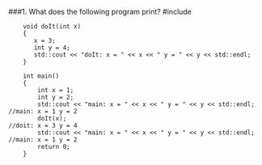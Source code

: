 ###1. What does the following program print?
		#include <iostream>
		 
		void doIt(int x)
		{
		   x = 3;
		   int y = 4;
		   std::cout << "doIt: x = " << x << " y = " << y << std::endl;
		}
		 
		int main()
		{
		    int x = 1;
		    int y = 2;
		    std::cout << "main: x = " << x << " y = " << y << std::endl;  //main: x = 1 y = 2
		    doIt(x);																											//doit: x = 3 y = 4
		    std::cout << "main: x = " << x << " y = " << y << std::endl;	//main: x = 1 y = 2
		    return 0;
		}
		

